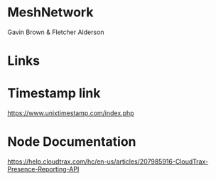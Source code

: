 # MeshNetwork
Gavin Brown &amp; Fletcher Alderson

# Links

# Timestamp link
https://www.unixtimestamp.com/index.php

# Node Documentation
https://help.cloudtrax.com/hc/en-us/articles/207985916-CloudTrax-Presence-Reporting-API
